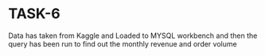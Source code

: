 # TASK-6
Data has taken from Kaggle and Loaded to MYSQL workbench and then the query has been run to find out the monthly revenue and order volume
